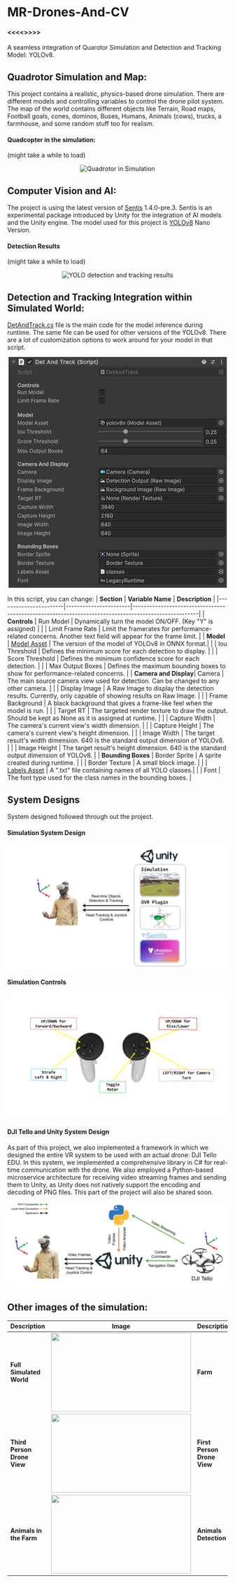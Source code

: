 # MR-Drones-And-CV
#### <<<<<Project files will be uploaded here soon.>>>>>
A seamless integration of Quarotor Simulation and Detection and Tracking Model: YOLOv8.


## Quadrotor Simulation and Map:

This project contains a realistic, physics-based drone simulation. There are different models and controlling variables to control the drone pilot system.
The map of the world contains different objects like Terrain, Road maps, Football goals, cones, dominos, Buses, Humans, Animals (cows), trucks, a farmhouse, and some random stuff too for realism.

#### Quadcopter in the simulation:
(might take a while to load)
<p align="center">
  <img src="https://github.com/AbdullahMushtaq78/MR-Drones-And-CV/blob/main/Results/Quadrotor_Simulation.gif" alt="Quadrotor in Simulation">
</p>

## Computer Vision and AI:
The project is using the latest version of [Sentis](https://unity.com/products/sentis) 1.4.0-pre.3.
Sentis is an experimental package introduced by Unity for the integration of AI models and the Unity engine.
The model used for this project is [YOLOv8](https://github.com/ultralytics/ultralytics) Nano Version.

#### Detection Results 
(might take a while to load)
<p align="center">
  <img src="https://github.com/AbdullahMushtaq78/MR-Drones-And-CV/blob/main/Results/YOLO_OUTPUT.gif" alt="YOLO detection and tracking results">
</p>


## Detection and Tracking Integration within Simulated World:
[DetAndTrack.cs](https://github.com/AbdullahMushtaq78/MR-Drones-And-CV/blob/main/Detection%20and%20Tracking/DetAndTrack.cs) file is the main code for the model inference during runtime. The same file can be used for other versions of the YOLOv8.
There are a lot of customization options to work around for your model in that script.

<p align="center">
  <img src="https://github.com/AbdullahMushtaq78/MR-Drones-And-CV/blob/main/Results/Detection_and_Tracking_Script_Variables.png" alt="Detection and Tracking Script Variables">
</p>


In this script, you can change:
| **Section**           | **Variable Name**     | **Description**                                                                                     |
|-----------------------|-----------------------|-----------------------------------------------------------------------------------------------------|
| **Controls**          | Run Model             | Dynamically turn the model ON/OFF. (Key "Y" is assigned)                                             |
|                       | Limit Frame Rate      | Limit the framerates for performance-related concerns. Another text field will appear for the frame limit. |
| **Model**             | [Model Asset](https://github.com/AbdullahMushtaq78/MR-Drones-And-CV/blob/main/Detection%20and%20Tracking/yolov8n.onnx)           | The version of the model of YOLOv8 in ONNX format.|
|                       | Iou Threshold         | Defines the minimum score for each detection to display.                                             |
|                       | Score Threshold       | Defines the minimum confidence score for each detection.                                             |
|                       | Max Output Boxes      | Defines the maximum bounding boxes to show for performance-related concerns.                         |
| **Camera and Display**| Camera                | The main source camera view used for detection. Can be changed to any other camera.                  |
|                       | Display Image         | A Raw Image to display the detection results. Currently, only capable of showing results on Raw Image. |
|                       | Frame Background      | A black background that gives a frame-like feel when the model is run.                               |
|                       | Target RT             | The targeted render texture to draw the output. Should be kept as None as it is assigned at runtime.    |
|                       | Capture Width         | The camera's current view's width dimension.                                                         |
|                       | Capture Height        | The camera's current view's height dimension.                                                        |
|                       | Image Width           | The target result's width dimension. 640 is the standard output dimension of YOLOv8.                 |
|                       | Image Height          | The target result's height dimension. 640 is the standard output dimension of YOLOv8.                |
| **Bounding Boxes**    | Border Sprite         | A sprite created during runtime.                                                                     |
|                       | Border Texture        | A small block image.                                                                                 |
|                       | [Labels Asset](https://github.com/AbdullahMushtaq78/MR-Drones-And-CV/blob/main/Detection%20and%20Tracking/classes.txt)          | A ".txt" file containing names of all YOLO classes.|
|                       | Font                  | The font type used for the class names in the bounding boxes.                                        |





## System Designs

System designed followed through out the project.
#### Simulation System Design

<p align="center">
  <img src="https://github.com/AbdullahMushtaq78/MR-Drones-And-CV/blob/main/Results/Simulation_System_Design.png" alt="Simulation System Design">
</p>


#### Simulation Controls

<p align="center">
  <img src="https://github.com/AbdullahMushtaq78/MR-Drones-And-CV/blob/main/Results/Simulation_Controls.png" alt="Simulation Controls">
</p>

#### DJI Tello and Unity System Design
As part of this project, we also implemented a framework in which we designed the entire VR system to be used with an actual drone: DJI Tello EDU. In this system, we implemented a comprehensive library in C# for real-time communication with the drone. We also employed a Python-based microservice architecture for receiving video streaming frames and sending them to Unity, as Unity does not natively support the encoding and decoding of PNG files. This part of the project will also be shared soon.

<p align="center">
  <img src="https://github.com/AbdullahMushtaq78/MR-Drones-And-CV/blob/main/Results/TELLO_Unity_System_Design.png" alt="Tello and Unity System Design">
</p>


## Other images of the simulation:
| **Description**               | **Image**                                                                                                             | **Description**               | **Image**                                                                                                             |
|-------------------------------|-----------------------------------------------------------------------------------------------------------------------|-------------------------------|-----------------------------------------------------------------------------------------------------------------------|
| **Full Simulated World**      | <img align="center" src="https://github.com/AbdullahMushtaq78/MR-Drones-And-CV/blob/main/Results/Simulated_Farm.png" width="320" height="180"> | **Farm**                      | <img align="center" src="https://github.com/AbdullahMushtaq78/MR-Drones-And-CV/blob/main/Results/FARM.png" width="320" height="180"> |
| **Third Person Drone View**   | <img align="center" src="https://github.com/AbdullahMushtaq78/MR-Drones-And-CV/blob/main/Results/Third_Person_Drone_View.png" width="320" height="180"> | **First Person Drone View**   | <img align="center" src="https://github.com/AbdullahMushtaq78/MR-Drones-And-CV/blob/main/Results/First%20_Person_Drone_View.png" width="320" height="180"> |
| **Animals in the Farm**       | <img align="center" src="https://github.com/AbdullahMushtaq78/MR-Drones-And-CV/blob/main/Results/FARM_with_Animals.png" width="320" height="180"> | **Animals Detection**         | <img align="center" src="https://github.com/AbdullahMushtaq78/MR-Drones-And-CV/blob/main/Results/Animals_Detection.png" width="320" height="180"> |

